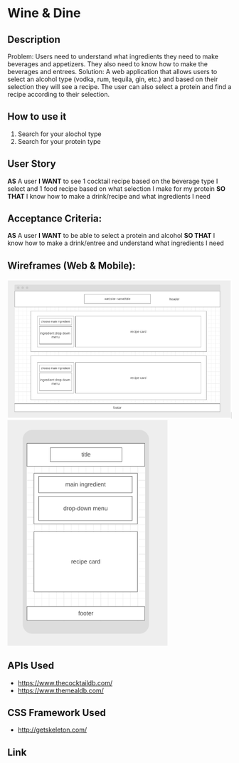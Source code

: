 # Wine & Dine

## Description
Problem: Users need to understand what ingredients they need to make beverages and appetizers. They also need to know how to make the beverages and entrees.
Solution: A web application that allows users to select an alcohol type (vodka, rum, tequila, gin, etc.) and based on their selection they will see a recipe. The user can also select a protein and find a recipe according to their selection.


## How to use it
1. Search for your alochol type 
2. Search for your protein type

## User Story
**AS** A user
**I WANT** to see 1 cocktail recipe based on the beverage type I select and 1 food 
recipe based on what selection I make for my protein
**SO THAT** I know how to make a drink/recipe and what ingredients I need

## Acceptance Criteria:
**AS** A user
**I WANT** to be able to select a protein and alcohol
**SO THAT** I know how to make a drink/entree and understand what ingredients I need

## Wireframes (Web & Mobile): 
![wireframe web](assets/Wireframes%20Web.png)
![wireframe mobile](assets/Wireframe%20Mobile.png)


## APIs Used
- https://www.thecocktaildb.com/
- https://www.themealdb.com/


## CSS Framework Used
- http://getskeleton.com/

## Link